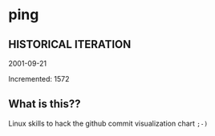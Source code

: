 # ping

## HISTORICAL ITERATION
2001-09-21

Incremented: 1572

## What is this?? 
Linux skills to hack the github commit visualization chart `;-)`
